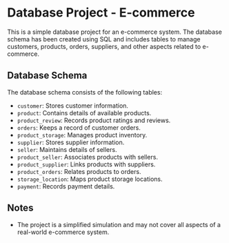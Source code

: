 # Database Project - E-commerce

This is a simple database project for an e-commerce system. The database schema has been created using SQL and includes tables to manage customers, products, orders, suppliers, and other aspects related to e-commerce.

## Database Schema

The database schema consists of the following tables:

- `customer`: Stores customer information.
- `product`: Contains details of available products.
- `product_review`: Records product ratings and reviews.
- `orders`: Keeps a record of customer orders.
- `product_storage`: Manages product inventory.
- `supplier`: Stores supplier information.
- `seller`: Maintains details of sellers.
- `product_seller`: Associates products with sellers.
- `product_supplier`: Links products with suppliers.
- `product_orders`: Relates products to orders.
- `storage_location`: Maps product storage locations.
- `payment`: Records payment details.

## Notes

- The project is a simplified simulation and may not cover all aspects of a real-world e-commerce system.
